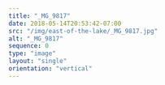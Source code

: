 ```yaml
---
title: "_MG_9817"
date: 2018-05-14T20:53:42-07:00
src: "/img/east-of-the-lake/_MG_9817.jpg"
alt: "_MG_9817"
sequence: 0
type: "image"
layout: "single"
orientation: "vertical"
---
```

